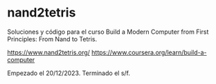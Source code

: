 # nand2tetris

Soluciones y código para el curso Build a Modern Computer from First Principles: From Nand to Tetris.

https://www.nand2tetris.org/
https://www.coursera.org/learn/build-a-computer

Empezado el 20/12/2023.
Terminado el s/f.
